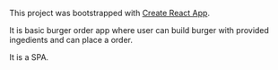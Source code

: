This project was bootstrapped with [Create React App](https://github.com/facebookincubator/create-react-app).

It is basic burger order app where user can build burger with provided ingedients and can place a order.

It is a SPA.


